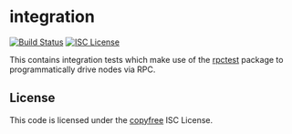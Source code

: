 integration
===========

[![Build Status](http://img.shields.io/travis/ulordsuite/ulord.svg)](https://travis-ci.org/ulordsuite/ulord)
[![ISC License](http://img.shields.io/badge/license-ISC-blue.svg)](http://copyfree.org)

This contains integration tests which make use of the
[rpctest](https://github.com/ulordsuite/ulord/tree/master/integration/rpctest)
package to programmatically drive nodes via RPC.

## License

This code is licensed under the [copyfree](http://copyfree.org) ISC License.
